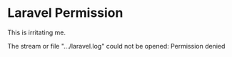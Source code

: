 # Laravel Permission

This is irritating me. 

The stream or file ".../laravel.log" could not be opened: Permission denied